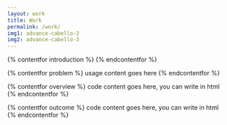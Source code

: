 ```yaml
---
layout: work
title: Work
permalink: /work/
img1: advance-cabello-2
img2: advance-cabello-3
---
```


{% contentfor introduction %}
{% endcontentfor %}


{% contentfor problem %}
usage content goes here
{% endcontentfor %}


{% contentfor overview %}
code content goes here, you can write in html
{% endcontentfor %}


{% contentfor outcome %}
code content goes here, you can write in html
{% endcontentfor %}